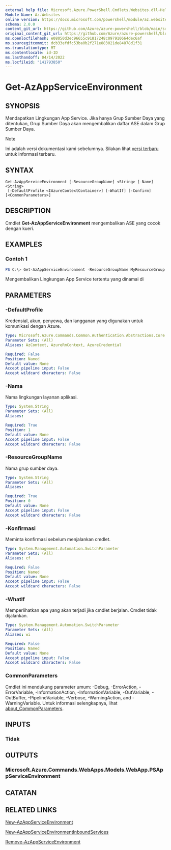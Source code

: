 ```yaml
---
external help file: Microsoft.Azure.PowerShell.Cmdlets.Websites.dll-Help.xml
Module Name: Az.Websites
online version: https://docs.microsoft.com/powershell/module/az.websites/get-azappserviceenvironment
schema: 2.0.0
content_git_url: https://github.com/Azure/azure-powershell/blob/main/src/Websites/Websites/help/Get-AzAppServiceEnvironment.md
original_content_git_url: https://github.com/Azure/azure-powershell/blob/main/src/Websites/Websites/help/Get-AzAppServiceEnvironment.md
ms.openlocfilehash: e08050d3ec96655c91817248c097910664dec6af
ms.sourcegitcommit: dcb33efdfc53ba0b2f271e883021de84878d1f31
ms.translationtype: MT
ms.contentlocale: id-ID
ms.lasthandoff: 04/14/2022
ms.locfileid: "141793850"
---
```

# Get-AzAppServiceEnvironment

## SYNOPSIS
Mendapatkan Lingkungan App Service. Jika hanya Grup Sumber Daya yang ditentukan, Grup Sumber Daya akan mengembalikan daftar ASE dalam Grup Sumber Daya.

> [!NOTE]
>Ini adalah versi dokumentasi kami sebelumnya. Silakan lihat [versi terbaru](/powershell/module/az.websites/get-azappserviceenvironment) untuk informasi terbaru.

## SYNTAX

```
Get-AzAppServiceEnvironment [-ResourceGroupName] <String> [-Name] <String>
 [-DefaultProfile <IAzureContextContainer>] [-WhatIf] [-Confirm] [<CommonParameters>]
```

## DESCRIPTION
Cmdlet **Get-AzAppServiceEnvironment** mengembalikan ASE yang cocok dengan kueri.

## EXAMPLES

### Contoh 1
```powershell
PS C:\> Get-AzAppServiceEnvironment -ResourceGroupName MyResourceGroup -Name MyAseName
```

Mengembalikan Lingkungan App Service tertentu yang dinamai <MyAseName> di<MyResourceGroup>

## PARAMETERS

### -DefaultProfile
Kredensial, akun, penyewa, dan langganan yang digunakan untuk komunikasi dengan Azure.

```yaml
Type: Microsoft.Azure.Commands.Common.Authentication.Abstractions.Core.IAzureContextContainer
Parameter Sets: (All)
Aliases: AzContext, AzureRmContext, AzureCredential

Required: False
Position: Named
Default value: None
Accept pipeline input: False
Accept wildcard characters: False
```

### -Nama
Nama lingkungan layanan aplikasi.

```yaml
Type: System.String
Parameter Sets: (All)
Aliases:

Required: True
Position: 1
Default value: None
Accept pipeline input: False
Accept wildcard characters: False
```

### -ResourceGroupName
Nama grup sumber daya.

```yaml
Type: System.String
Parameter Sets: (All)
Aliases:

Required: True
Position: 0
Default value: None
Accept pipeline input: False
Accept wildcard characters: False
```

### -Konfirmasi
Meminta konfirmasi sebelum menjalankan cmdlet.

```yaml
Type: System.Management.Automation.SwitchParameter
Parameter Sets: (All)
Aliases: cf

Required: False
Position: Named
Default value: None
Accept pipeline input: False
Accept wildcard characters: False
```

### -WhatIf
Memperlihatkan apa yang akan terjadi jika cmdlet berjalan.
Cmdlet tidak dijalankan.

```yaml
Type: System.Management.Automation.SwitchParameter
Parameter Sets: (All)
Aliases: wi

Required: False
Position: Named
Default value: None
Accept pipeline input: False
Accept wildcard characters: False
```

### CommonParameters
Cmdlet ini mendukung parameter umum: -Debug, -ErrorAction, -ErrorVariable, -InformationAction, -InformationVariable, -OutVariable, -OutBuffer, -PipelineVariable, -Verbose, -WarningAction, and -WarningVariable. Untuk informasi selengkapnya, lihat [about_CommonParameters](http://go.microsoft.com/fwlink/?LinkID=113216).

## INPUTS

### Tidak

## OUTPUTS

### Microsoft.Azure.Commands.WebApps.Models.WebApp.PSAppServiceEnvironment

## CATATAN

## RELATED LINKS

[New-AzAppServiceEnvironment](./New-AzAppServiceEnvironment.md)

[New-AzAppServiceEnvironmentInboundServices](./New-AzAppServiceEnvironmentInboundServices.md)

[Remove-AzAppServiceEnvironment](./Remove-AzAppServiceEnvironment.md)
